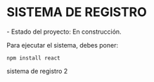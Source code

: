 <h1> SISTEMA DE REGISTRO </h1>
- Estado del proyecto: En construcción.

Para ejecutar el sistema, debes poner:

```npm install react```

sistema de registro 2
